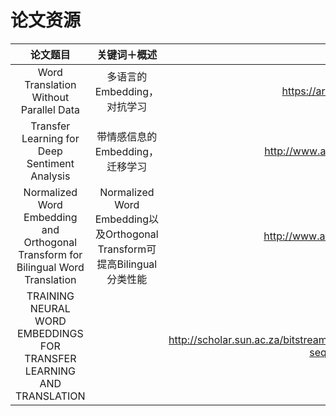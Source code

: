 # 论文资源

|    论文题目    |   关键词＋概述   | 下载路径 | github路径 |
| :-----------: | :-------------------: | :--------: | :-------:|
| Word Translation Without Parallel Data | 多语言的Embedding，对抗学习 | https://arxiv.org/pdf/1710.04087.pdf | https://github.com/facebookresearch/MUSE |
|Transfer Learning for Deep Sentiment Analysis |带情感信息的Embedding，迁移学习 | http://www.aclweb.org/anthology/P18-1235 ||
|Normalized Word Embedding and Orthogonal Transform for Bilingual Word Translation | Normalized Word Embedding以及Orthogonal Transform可提高Bilingual分类性能 | http://www.aclweb.org/anthology/N15-1104 | |
|TRAINING NEURAL WORD EMBEDDINGS FOR TRANSFER LEARNING AND TRANSLATION||http://scholar.sun.ac.za/bitstream/handle/10019.1/98758/gouws_training_2016.pdf?sequence=1&isAllowed=y
